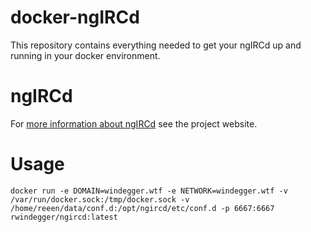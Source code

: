 # docker-ngIRCd
This repository contains everything needed to get your ngIRCd up and running in your docker environment.

# ngIRCd
For [more information about ngIRCd](https://ngircd.barton.de/) see the project website.

# Usage
```docker run -e DOMAIN=windegger.wtf -e NETWORK=windegger.wtf -v /var/run/docker.sock:/tmp/docker.sock -v /home/reeen/data/conf.d:/opt/ngircd/etc/conf.d -p 6667:6667 rwindegger/ngircd:latest```